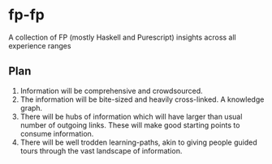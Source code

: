 # fp-fp
A collection of FP (mostly Haskell and Purescript) insights across all experience ranges

## Plan

1. Information will be comprehensive and crowdsourced.
2. The information will be bite-sized and heavily cross-linked. A knowledge graph.
3. There will be hubs of information which will have larger than usual number of outgoing links. These will make good starting points to consume information.
4. There will be well trodden learning-paths, akin to giving people guided tours through the vast landscape of information.
